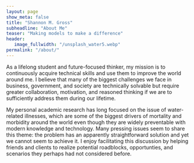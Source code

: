 ```yaml
---
layout: page
show_meta: false
title: "Shannon M. Gross"
subheadline: "About Me"
teaser: "Making models to make a difference"
header:
   image_fullwidth: "/unsplash_water5.webp"
permalink: "/about/"
---
```

<!-- <p>According to the World Health Organization, <b>public health</b> is the "science and art
of preventing disease, prolonging life, and promoting health through organized efforts of society." Through my work as
a public health engineer, I use a combination of cutting-edge computer science techniques and traditional
engineering principles to support the strategic prevention of disease.</p> -->


As a lifelong student and future-focused thinker, my mission is to continuously acquire technical skills and use them to improve the world around me. I believe that many of the biggest challenges we face in business, government, and society are technically solvable but require greater collaboration, motivation, and reasoned thinking if we are to sufficiently address them during our lifetime. 

My personal academic research has long focused on the issue of water-related illnesses, which are some of the biggest drivers of mortality and morbidity around the world even though they are widely preventable with modern knowledge and technology. Many pressing issues seem to share this theme: the problem has an apparently straightforward solution and yet we cannot seem to achieve it. I enjoy facilitating this discussion by helping friends and clients to realize potential roadblocks, opportunties, and scenarios they perhaps had not considered before. 

<!-- If you are interested in working on a project together, feel free to contact me or take a look at my <a href="/cv">online resume</a> for a list of my professional qualifications.


 [1]: {{ site.url }}{{ site.baseurl }}/documentation/ -->
